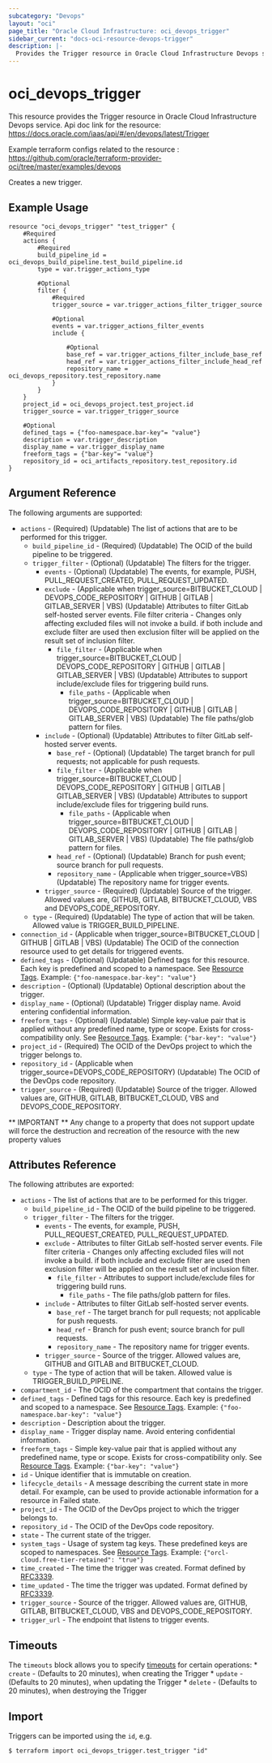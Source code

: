 ```yaml
---
subcategory: "Devops"
layout: "oci"
page_title: "Oracle Cloud Infrastructure: oci_devops_trigger"
sidebar_current: "docs-oci-resource-devops-trigger"
description: |-
  Provides the Trigger resource in Oracle Cloud Infrastructure Devops service
---
```


# oci_devops_trigger
This resource provides the Trigger resource in Oracle Cloud Infrastructure Devops service.
Api doc link for the resource: https://docs.oracle.com/iaas/api/#/en/devops/latest/Trigger

Example terraform configs related to the resource : https://github.com/oracle/terraform-provider-oci/tree/master/examples/devops

Creates a new trigger.


## Example Usage

```hcl
resource "oci_devops_trigger" "test_trigger" {
	#Required
	actions {
		#Required
		build_pipeline_id = oci_devops_build_pipeline.test_build_pipeline.id
		type = var.trigger_actions_type

		#Optional
		filter {
			#Required
			trigger_source = var.trigger_actions_filter_trigger_source

			#Optional
			events = var.trigger_actions_filter_events
			include {

				#Optional
				base_ref = var.trigger_actions_filter_include_base_ref
				head_ref = var.trigger_actions_filter_include_head_ref
				repository_name = oci_devops_repository.test_repository.name
			}
		}
	}
	project_id = oci_devops_project.test_project.id
	trigger_source = var.trigger_trigger_source

	#Optional
	defined_tags = {"foo-namespace.bar-key"= "value"}
	description = var.trigger_description
	display_name = var.trigger_display_name
	freeform_tags = {"bar-key"= "value"}
	repository_id = oci_artifacts_repository.test_repository.id
}
```

## Argument Reference

The following arguments are supported:

* `actions` - (Required) (Updatable) The list of actions that are to be performed for this trigger.
	* `build_pipeline_id` - (Required) (Updatable) The OCID of the build pipeline to be triggered.
	* `trigger_filter` - (Optional) (Updatable) The filters for the trigger.
		* `events` - (Optional) (Updatable) The events, for example, PUSH, PULL_REQUEST_CREATED, PULL_REQUEST_UPDATED.
		* `exclude` - (Applicable when trigger_source=BITBUCKET_CLOUD | DEVOPS_CODE_REPOSITORY | GITHUB | GITLAB | GITLAB_SERVER | VBS) (Updatable) Attributes to filter GitLab self-hosted server events. File filter criteria - Changes only affecting excluded files will not invoke a build. if both include and exclude filter are used then exclusion filter will be applied on the result set of inclusion filter.
			* `file_filter` - (Applicable when trigger_source=BITBUCKET_CLOUD | DEVOPS_CODE_REPOSITORY | GITHUB | GITLAB | GITLAB_SERVER | VBS) (Updatable) Attributes to support include/exclude files for triggering build runs.
				* `file_paths` - (Applicable when trigger_source=BITBUCKET_CLOUD | DEVOPS_CODE_REPOSITORY | GITHUB | GITLAB | GITLAB_SERVER | VBS) (Updatable) The file paths/glob pattern for files.
		* `include` - (Optional) (Updatable) Attributes to filter GitLab self-hosted server events.
			* `base_ref` - (Optional) (Updatable) The target branch for pull requests; not applicable for push requests.
			* `file_filter` - (Applicable when trigger_source=BITBUCKET_CLOUD | DEVOPS_CODE_REPOSITORY | GITHUB | GITLAB | GITLAB_SERVER | VBS) (Updatable) Attributes to support include/exclude files for triggering build runs.
				* `file_paths` - (Applicable when trigger_source=BITBUCKET_CLOUD | DEVOPS_CODE_REPOSITORY | GITHUB | GITLAB | GITLAB_SERVER | VBS) (Updatable) The file paths/glob pattern for files.
			* `head_ref` - (Optional) (Updatable) Branch for push event; source branch for pull requests.
			* `repository_name` - (Applicable when trigger_source=VBS) (Updatable) The repository name for trigger events.
		* `trigger_source` - (Required) (Updatable) Source of the trigger. Allowed values are,  GITHUB, GITLAB, BITBUCKET_CLOUD, VBS and DEVOPS_CODE_REPOSITORY.
	* `type` - (Required) (Updatable) The type of action that will be taken. Allowed value is TRIGGER_BUILD_PIPELINE.
* `connection_id` - (Applicable when trigger_source=BITBUCKET_CLOUD | GITHUB | GITLAB | VBS) (Updatable) The OCID of the connection resource used to get details for triggered events.
* `defined_tags` - (Optional) (Updatable) Defined tags for this resource. Each key is predefined and scoped to a namespace. See [Resource Tags](https://docs.cloud.oracle.com/iaas/Content/General/Concepts/resourcetags.htm). Example: `{"foo-namespace.bar-key": "value"}`
* `description` - (Optional) (Updatable) Optional description about the trigger.
* `display_name` - (Optional) (Updatable) Trigger display name. Avoid entering confidential information.
* `freeform_tags` - (Optional) (Updatable) Simple key-value pair that is applied without any predefined name, type or scope. Exists for cross-compatibility only.  See [Resource Tags](https://docs.cloud.oracle.com/iaas/Content/General/Concepts/resourcetags.htm). Example: `{"bar-key": "value"}`
* `project_id` - (Required) The OCID of the DevOps project to which the trigger belongs to.
* `repository_id` - (Applicable when trigger_source=DEVOPS_CODE_REPOSITORY) (Updatable) The OCID of the DevOps code repository.
* `trigger_source` - (Required) (Updatable) Source of the trigger. Allowed values are,  GITHUB, GITLAB, BITBUCKET_CLOUD, VBS and DEVOPS_CODE_REPOSITORY.


** IMPORTANT **
Any change to a property that does not support update will force the destruction and recreation of the resource with the new property values

## Attributes Reference

The following attributes are exported:

* `actions` - The list of actions that are to be performed for this trigger.
	* `build_pipeline_id` - The OCID of the build pipeline to be triggered.
	* `trigger_filter` - The filters for the trigger.
		* `events` - The events, for example, PUSH, PULL_REQUEST_CREATED, PULL_REQUEST_UPDATED.
		* `exclude` - Attributes to filter GitLab self-hosted server events. File filter criteria - Changes only affecting excluded files will not invoke a build. if both include and exclude filter are used then exclusion filter will be applied on the result set of inclusion filter.
			* `file_filter` - Attributes to support include/exclude files for triggering build runs.
				* `file_paths` - The file paths/glob pattern for files.
		* `include` - Attributes to filter GitLab self-hosted server events.
			* `base_ref` - The target branch for pull requests; not applicable for push requests.
			* `head_ref` - Branch for push event; source branch for pull requests.
			* `repository_name` - The repository name for trigger events.
		* `trigger_source` - Source of the trigger. Allowed values are, GITHUB and GITLAB and BITBUCKET_CLOUD.
	* `type` - The type of action that will be taken. Allowed value is TRIGGER_BUILD_PIPELINE.
* `compartment_id` - The OCID of the compartment that contains the trigger.
* `defined_tags` - Defined tags for this resource. Each key is predefined and scoped to a namespace. See [Resource Tags](https://docs.cloud.oracle.com/iaas/Content/General/Concepts/resourcetags.htm). Example: `{"foo-namespace.bar-key": "value"}`
* `description` - Description about the trigger.
* `display_name` - Trigger display name. Avoid entering confidential information.
* `freeform_tags` - Simple key-value pair that is applied without any predefined name, type or scope. Exists for cross-compatibility only.  See [Resource Tags](https://docs.cloud.oracle.com/iaas/Content/General/Concepts/resourcetags.htm). Example: `{"bar-key": "value"}`
* `id` - Unique identifier that is immutable on creation.
* `lifecycle_details` - A message describing the current state in more detail. For example, can be used to provide actionable information for a resource in Failed state.
* `project_id` - The OCID of the DevOps project to which the trigger belongs to.
* `repository_id` - The OCID of the DevOps code repository.
* `state` - The current state of the trigger.
* `system_tags` - Usage of system tag keys. These predefined keys are scoped to namespaces. See [Resource Tags](https://docs.cloud.oracle.com/iaas/Content/General/Concepts/resourcetags.htm). Example: `{"orcl-cloud.free-tier-retained": "true"}`
* `time_created` - The time the trigger was created. Format defined by [RFC3339](https://datatracker.ietf.org/doc/html/rfc3339).
* `time_updated` - The time the trigger was updated. Format defined by [RFC3339](https://datatracker.ietf.org/doc/html/rfc3339).
* `trigger_source` - Source of the trigger. Allowed values are, GITHUB, GITLAB, BITBUCKET_CLOUD, VBS and DEVOPS_CODE_REPOSITORY.
* `trigger_url` - The endpoint that listens to trigger events.

## Timeouts

The `timeouts` block allows you to specify [timeouts](https://registry.terraform.io/providers/oracle/oci/latest/docs/guides/changing_timeouts) for certain operations:
	* `create` - (Defaults to 20 minutes), when creating the Trigger
	* `update` - (Defaults to 20 minutes), when updating the Trigger
	* `delete` - (Defaults to 20 minutes), when destroying the Trigger


## Import

Triggers can be imported using the `id`, e.g.

```
$ terraform import oci_devops_trigger.test_trigger "id"
```

